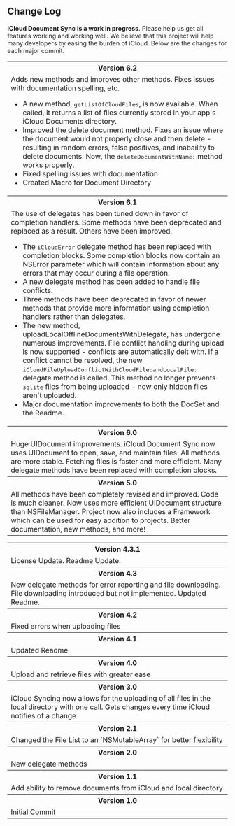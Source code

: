## Change Log
**iCloud Document Sync is a work in progress**. Please help us get all features working and working well. We believe that this project will help many developers by easing the burden of iCloud. Below are the changes for each major commit.

<table>
<tr><th colspan="2" style="text-align:center;"><b>Version 6.2</b></th></tr>
  <tr>
    <td>Adds new methods and improves other methods. Fixes issues with documentation spelling, etc.
    <ul>
   <li>A new method, <tt>getListOfCloudFiles</tt>, is now available. When called, it returns a list of files currently stored in your app's iCloud Documents directory. </li>
    <li>Improved the delete document method. Fixes an issue where the document would not properly close and then delete - resulting in random errors, false positives, and inabaility to delete documents. Now, the <tt>deleteDocumentWithName:</tt> method works properly.</li>
    <li>Fixed spelling issues with documentation</li>
    <li>Created Macro for Document Directory</li>
    </ul>
    </td>
  </tr>
<tr><th colspan="2" style="text-align:center;"><b>Version 6.1</b></th></tr>
  <tr>
    <td>The use of delegates has been tuned down in favor of completion handlers. Some methods have been deprecated and replaced as a result. Others have been improved.
    <ul>
   <li>The <tt>iCloudError</tt> delegate method has been replaced with completion blocks. Some completion blocks now contain an NSError parameter which will contain information about any errors that may occur during a file operation. </li>
   <li>A new delegate method has been added to handle file conflicts.</li>
    <li>Three methods have been deprecated in favor of newer methods that provide more information using completion handlers rather than delegates.</li>
    <li>The new method, uploadLocalOfflineDocumentsWithDelegate, has undergone numerous improvements. File conflict handling during upload is now supported - conflicts are automatically delt with. If a conflict cannot be resolved, the new <tt>iCloudFileUploadConflictWithCloudFile:andLocalFile:</tt> delegate method is called. This method no longer prevents <tt>sqlite</tt> files from being uploaded - now only hidden files aren't uploaded.</li>
    <li>Major documentation improvements to both the DocSet and the Readme.</li>
    </ul>
    </td>
  </tr>
<tr><th colspan="2" style="text-align:center;"><b>Version 6.0</b></th></tr>
  <tr>
    <td>Huge UIDocument improvements. iCloud Document Sync now uses UIDocument to open, save, and maintain files. All methods are more stable. Fetching files is faster and more efficient. Many delegate methods have been replaced with completion blocks.
    </td>
  </tr>
  <tr><th colspan="2" style="text-align:center;"><b>Version 5.0</b></th></tr>
  <tr>
    <td>All methods have been completely revised and improved. Code is much cleaner. Now uses more efficient UIDocument structure than NSFileManager. Project now also includes a Framework which can be used for easy addition to projects. Better documentation, new methods, and more!
    </td>
  </tr>
</table>

<table>
  <tr><th colspan="2" style="text-align:center;">Version 4.3.1</th></tr>
  <tr>
    <td>License Update. Readme Update.  </td>
  </tr>
  <tr><th colspan="2" style="text-align:center;">Version 4.3</th></tr>
  <tr>
    <td>New delegate methods for error reporting and file downloading. File downloading introduced but not implemented. Updated Readme.</td>
  </tr>
  <tr><th colspan="2" style="text-align:center;">Version 4.2</th></tr>
  <tr>
    <td>Fixed errors when uploading files</td>
  </tr>
  <tr><th colspan="2" style="text-align:center;">Version 4.1</th></tr>
  <tr>
    <td>Updated Readme</td>
  </tr>
  <tr><th colspan="2" style="text-align:center;"><b>Version 4.0</b></th></tr>
  <tr>
    <td>Upload and retrieve files with greater ease </td>
  </tr>
  <tr><th colspan="2" style="text-align:center;">Version 3.0</th></tr>
  <tr>
    <td>iCloud Syncing now allows for the uploading of all files in the local directory with one call. Gets changes every time iCloud notifies of a change</td>
  </tr>
  <tr><th colspan="2" style="text-align:center;">Version 2.1</th></tr>
  <tr>
    <td>Changed the File List to an `NSMutableArray` for better flexibility</td>
  </tr>
  <tr><th colspan="2" style="text-align:center;">Version 2.0</th></tr>
  <tr>
    <td>New delegate methods</td>
  </tr>
  <tr><th colspan="2" style="text-align:center;"><b>Version 1.1</b></th></tr>
  <tr>
    <td>Add ability to remove documents from iCloud and local directory</td>
  </tr>
  <tr><th colspan="2" style="text-align:center;"><b>Version 1.0</b></th></tr>
  <tr>
    <td>Initial Commit</td>
  </tr>
</table>